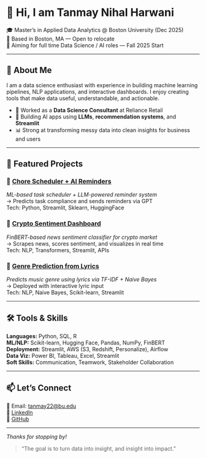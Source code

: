 # 👋 Hi, I am Tanmay Nihal Harwani

🎓 Master’s in Applied Data Analytics @ Boston University (Dec 2025)  
📍 Based in Boston, MA — Open to relocate  
🚀 Aiming for full time Data Science / AI roles — Fall 2025 Start

---

## 🧠 About Me

I am a data science enthusiast with experience in building machine learning pipelines, NLP applications, and interactive dashboards. I enjoy creating tools that make data useful, understandable, and actionable.

- 🧪 Worked as a **Data Science Consultant** at Reliance Retail
- 🧠 Building AI apps using **LLMs**, **recommendation systems**, and **Streamlit**
- 📊 Strong at transforming messy data into clean insights for business and users

---

## 📌 Featured Projects

### 🔹 [Chore Scheduler + AI Reminders](https://github.com/Tanmay-Harwani)
*ML-based task scheduler + LLM-powered reminder system*  
→ Predicts task compliance and sends reminders via GPT  
Tech: Python, Streamlit, Sklearn, HuggingFace

### 🔹 [Crypto Sentiment Dashboard](https://github.com/Tanmay-Harwani)
*FinBERT-based news sentiment classifier for crypto market*  
→ Scrapes news, scores sentiment, and visualizes in real time  
Tech: NLP, Transformers, Streamlit, APIs

### 🔹 [Genre Prediction from Lyrics](https://github.com/Tanmay-Harwani)
*Predicts music genre using lyrics via TF-IDF + Naive Bayes*  
→ Deployed with interactive lyric input  
Tech: NLP, Naive Bayes, Scikit-learn, Streamlit

---

## 🛠️ Tools & Skills

**Languages:** Python, SQL, R  
**ML/NLP:** Scikit-learn, Hugging Face, Pandas, NumPy, FinBERT  
**Deployment:** Streamlit, AWS (S3, Redshift, Personalize), Airflow  
**Data Viz:** Power BI, Tableau, Excel, Streamlit  
**Soft Skills:** Communication, Teamwork, Stakeholder Collaboration

---

## 📫 Let’s Connect

📧 Email: [tanmay22@bu.edu](mailto:tanmay22@bu.edu)  
💼 [LinkedIn](https://www.linkedin.com/in/tanmay-harwani/)  
🐙 [GitHub](https://github.com/Tanmay-Harwani)

---

_Thanks for stopping by!_

> “The goal is to turn data into insight, and insight into impact.”


<!--
**Tanmay-Harwani/Tanmay-Harwani** is a ✨ _special_ ✨ repository because its `README.md` (this file) appears on your GitHub profile.

Here are some ideas to get you started:

- 🔭 I’m currently working on ...
- 🌱 I’m currently learning ...
- 👯 I’m looking to collaborate on ...
- 🤔 I’m looking for help with ...
- 💬 Ask me about ...
- 📫 How to reach me: ...
- 😄 Pronouns: ...
- ⚡ Fun fact: ...
-->
